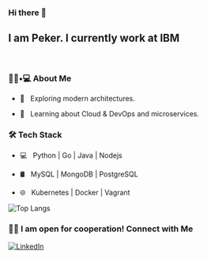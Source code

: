 ### Hi there 👋
<h2>I am Peker. I currently work at IBM</h2><br>




<h3> 👨🏻•💻 About Me </h3>


- 🤔 &nbsp; Exploring modern architectures.

- 🌱 &nbsp; Learning about Cloud & DevOps and microservices.


<h3>🛠 Tech Stack</h3>


- 💻 &nbsp; Python | Go | Java | Nodejs
 
- 🛢 &nbsp; MySQL | MongoDB | PostgreSQL

- 🌐 &nbsp; Kubernetes | Docker | Vagrant

![Top Langs](https://github-readme-stats.vercel.app/api/top-langs/?username=nebipeker&layout=compact)

<h3> 🤝🏻 I am open for cooperation! Connect with Me </h3>
<a href="https://www.linkedin.com/in/pekercelik/"><img alt="LinkedIn" src="https://img.shields.io/badge/LinkedIn-Peker%20Celik-blue?style=flat-square&logo=linkedin"></a>



